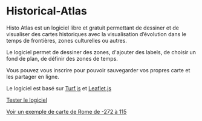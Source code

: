 # Historical-Atlas

Histo Atlas est un logiciel libre et gratuit permettant de dessiner et de visualiser des cartes historiques avec la visualisation d’évolution dans le temps de frontières, zones culturelles ou autres.

Le logiciel permet de dessiner des zones, d'ajouter des labels, de choisir un fond de plan, de définir des zones de temps.


Vous pouvez vous inscrire pour pouvoir sauvegarder vos propres carte et les partager en ligne.

Le logiciel est basé sur [Turf.js](https://turfjs.org/) et [Leaflet.js](https://leafletjs.com/)

[Tester le logiciel](https://www.histoatlas.org/index.html)

[Voir un exemple de carte de Rome de -272 à 115](https://www.histoatlas.org/histoAtlas.html?file=Rome&edit=false)

